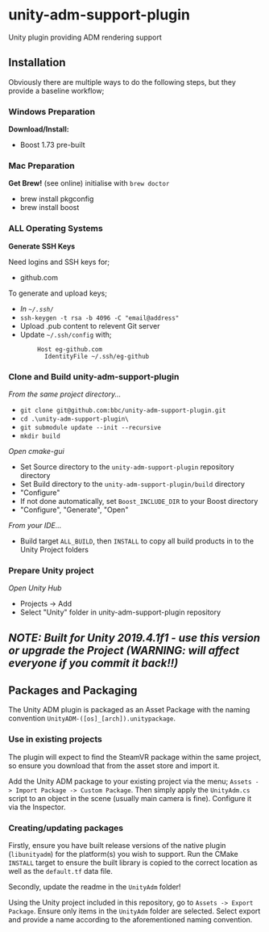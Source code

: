 # unity-adm-support-plugin
 Unity plugin providing ADM rendering support

## Installation

Obviously there are multiple ways to do the following steps, but they provide a baseline workflow;

### Windows Preparation

**Download/Install:**

- Boost 1.73 pre-built

### Mac Preparation

**Get Brew!** (see online) initialise with `brew doctor`
- brew install pkgconfig
- brew install boost

### ALL Operating Systems

**Generate SSH Keys**

Need logins and SSH keys for;
- github.com

To generate and upload keys;
- *In `~/.ssh/`*
- `ssh-keygen -t rsa -b 4096 -C "email@address"`
- Upload .pub content to relevent Git server
- Update `~/.ssh/config` with;

```
        Host eg-github.com
          IdentityFile ~/.ssh/eg-github
```

### Clone and Build unity-adm-support-plugin

*From the same project directory...*
- `git clone git@github.com:bbc/unity-adm-support-plugin.git`
- `cd .\unity-adm-support-plugin\`
- `git submodule update --init --recursive`
- `mkdir build`

*Open cmake-gui*
- Set Source directory to the `unity-adm-support-plugin` repository directory 
- Set Build directory to the `unity-adm-support-plugin/build` directory 
- "Configure"
- If not done automatically, set `Boost_INCLUDE_DIR` to your Boost directory
- "Configure", "Generate", "Open"

*From your IDE...*
- Build target `ALL_BUILD`, then `INSTALL` to copy all build products in to the Unity Project folders

### Prepare Unity project

*Open Unity Hub*
- Projects -> Add
- Select "Unity" folder in unity-adm-support-plugin repository

***NOTE:** Built for Unity 2019.4.1f1 - use this version or upgrade the Project (WARNING: will affect everyone if you commit it back!!)*
---------
## Packages and Packaging

The Unity ADM plugin is packaged as an Asset Package with the naming convention `UnityADM-([os]_[arch]).unitypackage`. 

### Use in existing projects
The plugin will expect to find the SteamVR package within the same project, so ensure you download that from the asset store and import it.

Add the Unity ADM package to your existing project via the menu; `Assets -> Import Package -> Custom Package`. Then simply apply the `UnityAdm.cs` script to an object in the scene (usually main camera is fine). Configure it via the Inspector.

### Creating/updating packages
Firstly, ensure you have built release versions of the native plugin (`libunityadm`) for the platform(s) you wish to support. Run the CMake `INSTALL` target to ensure the built library is copied to the correct location as well as the `default.tf` data file.

Secondly, update the readme in the `UnityAdm` folder!

Using the Unity project included in this repository, go to `Assets -> Export Package`. Ensure only items in the `UnityAdm` folder are selected. Select export and provide a name according to the aforementioned naming convention.
